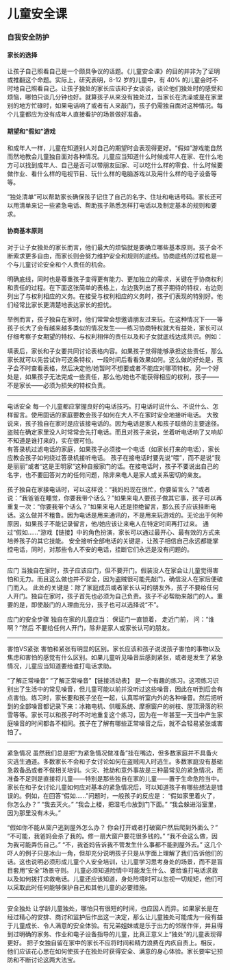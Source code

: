 # 儿童安全课

### 自我安全防护

#### 家长的选择

让孩子自己照看自己是一个颇具争议的话题。《儿童安全课》的目的并非为了证明或推翻这个命题。实际上，研究表明，8-12 岁的儿童中，有 40% 的儿童会时不时地自己照看自己。让孩子独处的家长应该和子女谈谈，谈论他们独处时的感受和烦恼，哪怕只谈几分钟也好。就算孩子从来没有独处过，当家长在洗澡或是在家里别的地方忙碌时，如果电话响了或者有人来敲门，孩子仍需独自面对这种情况。每个儿童都应为没有成年人直接看护的场景做好准备。

#### 期望和“假如”游戏

和成年人一样，儿童在知道别人对自己的期望时会表现得更好。“假如”游戏能自然而然地教会儿童独自面对各种情况。儿童应当知道什么时候成年人在家、在什么地方可以找到成年人、自己是否可以带朋友回家、可以吃什么样的零食、什么时候要做作业、看什么样的电视节目、玩什么样的电脑游戏以及用什么样的电子设备等等。

“独处清单”可以帮助家长确保孩子记住了自己的名字、住址和电话号码。家长还可以用清单来记一些紧急电话、帮助孩子熟悉怎样打电话以及制定基本的规则和要求。

#### 协商基本原则

对于让子女独处的家长而言，他们最大的烦恼就是要确立哪些基本原则。孩子会不断索求更多自由，而家长则会努力维护安全和规则的底线。协商底线的过程也是一个与儿童讨论安全和个人责任的机会。

明确底线，同时也是尊重孩子变得更有能力、更加独立的需求，关键在于协商权利和责任的过程。在下面这张简单的表格上，左边我列出了孩子期待的特权，右边则列出了与权利相应的义务。在接受与权利相应的义务时，孩子们表现的特别好。他们经常比家长更清楚地表达家长的担忧。

举例而言，孩子独自在家时，他们常常会想邀请朋友过来玩。在这种情况下——等孩子长大了会有越来越多类似的情况发生——练习协商特权就大有益处，家长可以仔细考察子女期望的特权、与权利相伴的责任以及和子女就底线达成共识。例如：

填表后，家长和子女要共同讨论表格内容。如果孩子觉得能够承担这些责任，那么家长就可以先尝试许可这条特权，一段时间后看看效果如何。这么做的好处是，孩子会不时查看表格，然后决定他/她暂时不想要或者不能应对哪项特权。另一个好处是，如果孩子无法完成一些责任，那么他/她也不能获得相应的权利，孩子——不是家长——必须为损失的特权负责。
***
电话安全
每一个儿童都应掌握良好的电话技巧。打电话时说什么、不说什么、怎样留言。使用固话的家庭要教会孩子如何在大人不在家时安全地接听电话。
大致说来，孩子独自在家时是应该接电话的。因为电话是家人和孩子联络的主要途径。盗贼在确定家里没人时常常会先打电话。而且对孩子来说，坐着听电话响了又响却不知道是谁打来的，实在很可怕。  
有答录机过滤电话的家庭，如果孩子必须接一个电话（如家长打来的电话），家长应教会孩子如何绕过答录机接听电话。
孩子在接电话时要先说“喂”，而不是说“我是丽丽”或者“这是王明家”这种自报家门的话。在接电话时，孩子不要说出自己的名字，也不要回答对方的任何问题，除非来电人是家人或关系密切的亲友。

孩子独自在家接电话时，可以这样说：“我妈妈现在很忙，你要留言么？”或者说：“我爸爸在睡觉，你要我带个话么？”如果来电人要孩子做其它事，孩子可以再重复一次：“你要我带个话么？”如果来电人还是拒绝留言，那么孩子应该挂断电话。这么做并不粗鲁。因为电话是用来通讯的，不是用来玩游戏的。无论出于何种原因，如果孩子不能记录留言，他/她应该让来电人在特定时间再打过来。
通过“假如……”游戏【链接】中的角色扮演，家长可以通过最开心、最有效的方式来培养孩子的其它技能。 
安全接听全部电话的关键是，让孩子相信自己永远都能掌控电话，同时，对那些令人不安的电话，挂断它们永远是没有问题的。
***
应门
当独自在家时，孩子应该应门，但不要开门。假装没人在家会让儿童觉得害怕和无力。而且这么做也并不安全，因为盗贼很可能先敲门，确信没人在家后便破门而入。
此处的关键是：除了家庭成员或者家长认可的朋友外，孩子不要给任何人开门。独自在家时，孩子首先也必须为自己负责。孩子不必帮助来敲门的人。重要的是，即使敲门的人理由充分，孩子也可以选择说“不”。

应门的安全步骤
独自在家的儿童应当：
保证门一直锁着，
走近门前，
问：“谁啊？”然后
不要给任何人开门，除非是家人或家长认可的朋友。
 
***
害怕VS紧张
害怕和紧张有明显的区别。家长应该和孩子说说孩子害怕的事物以及焦虑和害怕的感觉有什么区别。如果儿童听见噪音后感到紧张，或者是发生了紧急情况，儿童应当知道要给谁打电话求助。

“了解正常噪音”
“了解正常噪音”【链接活动表】 是一个有趣的练习。这项练习识别出了生活中的常见噪音，但儿童可能以前并没听过这些噪音，因此在听到后会有点害怕。练习时，家长要和孩子坐在一起，认真聆听室内外的各种噪音。然后把听到的全部噪音都记录下来：冰箱电机、供暖系统、摩擦窗户的树枝、屋顶滑落的积雪等等。家长可以和孩子时不时地重复这个练习，因为在一年甚至一天当中产生家庭噪音的时间都各不相同。孩子在了解有哪些正常噪音之后，就不会轻易紧张或害怕了。
***
紧急情况
虽然我们总是把“为紧急情况做准备”挂在嘴边，但多数家庭并不具备火灾逃生通道。多数家长不会和子女讨论如何在盗贼闯入时逃生。多数家庭没有基础急救备品或者不做相关培训。火灾、抢劫和意外事故是三种最常见的紧急情况，而准备不足则是直接将儿童——特别是那些独自在家的儿童——置于生命危险当中。
家长在和子女讨论儿童如何应对基本的紧急情况后，可以知道孩子有哪些想法是错误的。例如，在回答“假如……”问题时，一般孩子的反应是：
“假如家里着火了，你怎么办？”
“我去灭火。”
“我会上楼，把湿毛巾放到门下面。” 
“我会躲进浴室里，因为那里没有木头。”

“假如你不能从窗户逃到屋外怎么办？ 你会打开或者打破窗户然后爬到外面么？”
“不可能，我爸妈会杀了我的。修一扇大窗户要花很多钱的。”
“我不会这么做，因为我可能弄伤自己。”
“不，我爸妈告诉我不管发生什么事都不能到屋外去。”
这几个吓人的例子只是冰山一角，但却充分说明孩子只是从字面上理解了我们告诉他们的话。这也说明必须形成儿童个人安全培训，让儿童学习思考身处的场景，而不是盲目套用“安全”场景守则。
儿童必须知道险情中可能发生什么、要给谁打电话求救以及如何拨打求救电话。儿童还应该知道，身处险境时可以忽视一切规矩，他们可以采取此时任何能够保护自己和其他儿童的必要措施。
*** 
安全独处
让学龄儿童独处，哪怕只有很短的时间，也应因人而异。如果家长是在经过精心的安排、商讨和监护后作出这一决定，那么让儿童独处可能成为一段有益于儿童成长、令人满意的安全体验。有兄弟姐妹或是乐于出力的邻居作伴，并且得到过明确的家务、作业和电子设备指导的儿童，比真正意义上“独处”的儿童表现得更好。
把子女独自留在家中的家长不应将时间和精力浪费在内疚自责上。相反，他们应该花心思在如何使孩子在独处时获得安全、满意的身心体验。家长要牢记预防和不断讨论这两大法宝。
